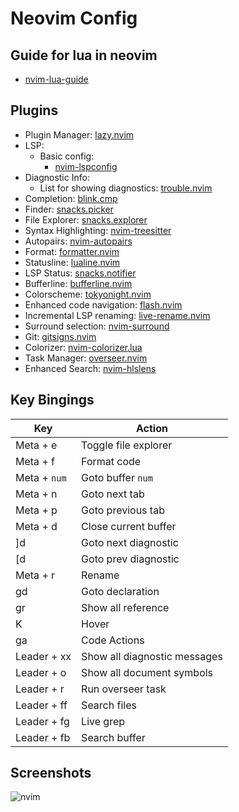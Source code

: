 # Neovim Config

## Guide for lua in neovim

* [nvim-lua-guide](https://neovim.io/doc/user/lua-guide.html#lua-guide)

## Plugins

* Plugin Manager: [lazy.nvim](https://github.com/folke/lazy.nvim)
* LSP:
    * Basic config:
        * [nvim-lspconfig](https://github.com/neovim/nvim-lspconfig)
* Diagnostic Info:
    * List for showing diagnostics: [trouble.nvim](https://github.com/folke/trouble.nvim)
* Completion: [blink.cmp](https://github.com/Saghen/blink.cmp)
* Finder: [snacks.picker](https://github.com/folke/snacks.nvim/blob/main/docs/picker.md) 
* File Explorer: [snacks.explorer](https://github.com/folke/snacks.nvim/blob/main/docs/explorer.md)
* Syntax Highlighting: [nvim-treesitter](https://github.com/nvim-treesitter/nvim-treesitter)
* Autopairs: [nvim-autopairs](https://github.com/windwp/nvim-autopairs)
* Format: [formatter.nvim](https://github.com/mhartington/formatter.nvim)
* Statusline: [lualine.nvim](https://github.com/nvim-lualine/lualine.nvim)
* LSP Status: [snacks.notifier](https://github.com/folke/snacks.nvim/blob/main/docs/notifier.md)
* Bufferline: [bufferline.nvim](https://github.com/akinsho/bufferline.nvim)
* Colorscheme: [tokyonight.nvim](https://github.com/folke/tokyonight.nvim)
* Enhanced code navigation: [flash.nvim](https://github.com/folke/flash.nvim)
* Incremental LSP renaming: [live-rename.nvim](https://github.com/saecki/live-rename.nvim)
* Surround selection: [nvim-surround](https://github.com/kylechui/nvim-surround)
* Git: [gitsigns.nvim](https://github.com/lewis6991/gitsigns.nvim)
* Colorizer: [nvim-colorizer.lua](https://github.com/catgoose/nvim-colorizer.lua)
* Task Manager: [overseer.nvim](https://github.com/stevearc/overseer.nvim)
* Enhanced Search: [nvim-hlslens](https://github.com/kevinhwang91/nvim-hlslens)

## Key Bingings

| Key          | Action                                    |
| ------------ | ----------------------------------------- |
| Meta + e     | Toggle file explorer                      |
| Meta + f     | Format code                               |
| Meta + `num` | Goto buffer `num`                         |
| Meta + n     | Goto next tab                             |
| Meta + p     | Goto previous tab                         |
| Meta + d     | Close current buffer                      |
| ]d           | Goto next diagnostic                      |
| [d           | Goto prev diagnostic                      |
| Meta + r     | Rename                                    |
| gd           | Goto declaration                          |
| gr           | Show all reference                        |
| K            | Hover                                     |
| ga           | Code Actions                              |
| Leader + xx  | Show all diagnostic messages              |
| Leader + o   | Show all document symbols                 |
| Leader + r   | Run overseer task                         |
| Leader + ff  | Search files                              |
| Leader + fg  | Live grep                                 |
| Leader + fb  | Search buffer                             |

## Screenshots

![nvim](https://github.com/user-attachments/assets/a170f865-7929-4fc4-9842-c3302f4fe9b7)
